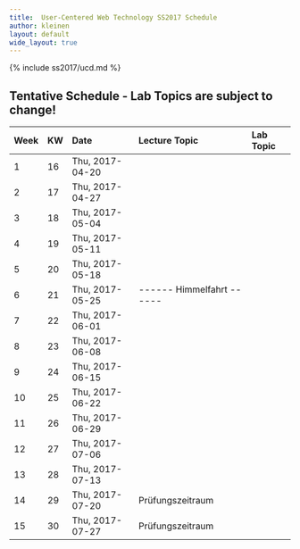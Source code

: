 ```yaml
---
title:  User-Centered Web Technology SS2017 Schedule
author: kleinen
layout: default
wide_layout: true
---
```

{% include ss2017/ucd.md %}

## Tentative Schedule - Lab Topics are subject to change!


| Week | KW | Date            | Lecture Topic             | Lab Topic |
|:-----|:---|:----------------|:--------------------------|:----------|
| 1    | 16 | Thu, 2017-04-20 |                           |           |
| 2    | 17 | Thu, 2017-04-27 |                           |           |
| 3    | 18 | Thu, 2017-05-04 |                           |           |
| 4    | 19 | Thu, 2017-05-11 |                           |           |
| 5    | 20 | Thu, 2017-05-18 |                           |           |
| 6    | 21 | Thu, 2017-05-25 | ------ Himmelfahrt ------ |           |
| 7    | 22 | Thu, 2017-06-01 |                           |           |
| 8    | 23 | Thu, 2017-06-08 |                           |           |
| 9    | 24 | Thu, 2017-06-15 |                           |           |
| 10   | 25 | Thu, 2017-06-22 |                           |           |
| 11   | 26 | Thu, 2017-06-29 |                           |           |
| 12   | 27 | Thu, 2017-07-06 |                           |           |
| 13   | 28 | Thu, 2017-07-13 |                           |           |
| 14   | 29 | Thu, 2017-07-20 | Prüfungszeitraum          |           |
| 15   | 30 | Thu, 2017-07-27 | Prüfungszeitraum          |           |
